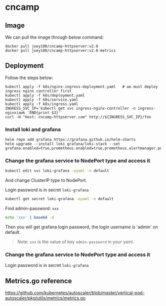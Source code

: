 # cncamp

## Image
We can pull the image through below command:
```shell
docker pull joey100/cncamp-httpserver:v2.0
docker pull joey100/cncamp-httpserver:v2.0-metrics
```

## Deployment

Follow the steps below:
```
kubectl apply -f k8s/nginx-ingress-deployment.yaml   # we must deploy ingress nginx controller first
kubectl apply -f k8s/deployment.yaml
kubectl apply -f k8s/service.yaml
kubectl apply -f k8s/ingress.yaml
INGRESS_SVC_IP=`kubectl get svc ingress-nginx-controller -n ingress-nginx|awk 'END{print $3}'`
curl -H "Host: cncamp-httpserver.com" http://${INGRESS_SVC_IP}/foo
```

### Install loki and grafana

```
helm repo add grafana https://grafana.github.io/helm-charts
helm upgrade --install loki grafana/loki-stack --set grafana.enabled=true,prometheus.enabled=true,prometheus.alertmanager.persistentVolume.enabled=false,prometheus.server.persistentVolume.enabled=false
```



### Change the grafana service to NodePort type and access it
```sh
kubectl edit svc loki-grafana -oyaml -n default
```

And change ClusterIP type to NodePort.

Login password is in secret `loki-grafana`

```sh
kubectl get secret loki-grafana -oyaml -n default
```

Find admin-password: `xxx`

```sh
echo 'xxx' | base64 -d
```

Then you will get grafana login password, the login username is 'admin' on default.

> Note: `xxx` is the value of key `admin-password` in your yaml.

### Change the grafana service to NodePort type and access it

Login password is in secret `loki-grafana`


## Metrics.go reference
https://github.com/kubernetes/autoscaler/blob/master/vertical-pod-autoscaler/pkg/utils/metrics/metrics.go

